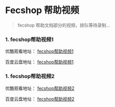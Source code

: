 Fecshop 帮助视频
==================

> fecshop 帮助文档部分的视频，排队等待录制...

### 1. fecshop帮助视频1

优酷观看地址： [fecshop帮助视频1](http://v.youku.com/v_show/id_XMjg4MTYxOTQ2OA==.html?spm=a2h3j.8428770.3416059.1)  

百度云盘地址： [fecshop帮助视频1](https://pan.baidu.com/s/1skUvhU1#list/path=%2F%E8%A7%86%E9%A2%91%2F%E5%B8%AE%E5%8A%A9%E8%A7%86%E9%A2%91&parentPath=%2F)   


### 1. fecshop帮助视频2

优酷观看地址： [fecshop帮助视频2](http://v.youku.com/v_show/id_XMjg4MTYyMTMyOA==.html?spm=a2h3j.8428770.3416059.1)  

百度云盘地址： [fecshop帮助视频2](https://pan.baidu.com/s/1skUvhU1#list/path=%2F%E8%A7%86%E9%A2%91%2F%E5%B8%AE%E5%8A%A9%E8%A7%86%E9%A2%91&parentPath=%2F) 

